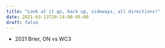 ```yaml
---
title: "Look at it go, back up, sideways, all directions!"
date: 2021-03-13T20:14:00-05:00
draft: false
---
```

- 2021 Brier, ON vs WC3